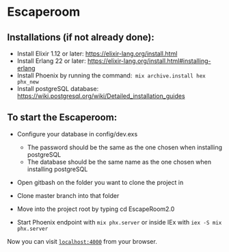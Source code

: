 # Escaperoom
## Installations (if not already done):
  * Install Elixir 1.12 or later: https://elixir-lang.org/install.html
  * Install Erlang 22 or later: https://elixir-lang.org/install.html#installing-erlang
  * Install Phoenix by running the command:``` mix archive.install hex phx_new```
  * Install postgreSQL database: https://wiki.postgresql.org/wiki/Detailed_installation_guides
  

## To start the Escaperoom:

  * Configure your database in config/dev.exs
    * The password should be the same as the one chosen when installing postgreSQL
    * The database should be the same name as the one chosen when installing postgreSQL
  
  * Open gitbash on the folder you want to clone the project in
  * Clone master branch into that folder
  * Move into the project root by typing cd EscapeRoom2.0
  * Start Phoenix endpoint with `mix phx.server` or inside IEx with `iex -S mix phx.server`

Now you can visit [`localhost:4000`](http://localhost:4000) from your browser.


